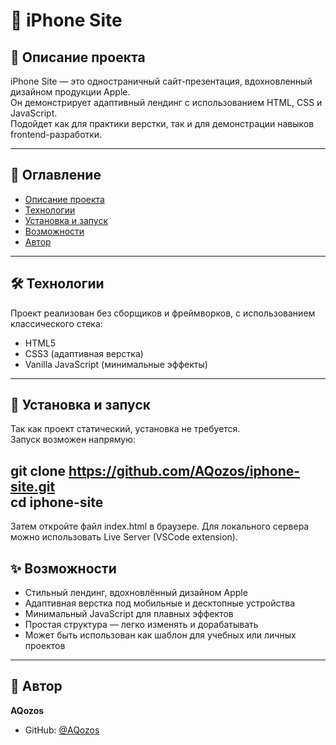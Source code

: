 # 📱 iPhone Site


## 📌 Описание проекта
iPhone Site — это одностраничный сайт-презентация, вдохновленный дизайном продукции Apple.  
Он демонстрирует адаптивный лендинг с использованием HTML, CSS и JavaScript.  
Подойдет как для практики верстки, так и для демонстрации навыков frontend-разработки.

---

## 📑 Оглавление
- [Описание проекта](#-описание-проекта)
- [Технологии](#-технологии)
- [Установка и запуск](#-установка-и-запуск)
- [Возможности](#-возможности)
- [Автор](#-автор)

---

## 🛠️ Технологии
Проект реализован без сборщиков и фреймворков, с использованием классического стека:
- HTML5
- CSS3 (адаптивная верстка)
- Vanilla JavaScript (минимальные эффекты)

---

## 🚀 Установка и запуск
Так как проект статический, установка не требуется.  
Запуск возможен напрямую:

git clone https://github.com/AQozos/iphone-site.git \
cd iphone-site 
---
Затем откройте файл index.html в браузере.
Для локального сервера можно использовать Live Server (VSCode extension).

## ✨ Возможности
- Стильный лендинг, вдохновлённый дизайном Apple  
- Адаптивная верстка под мобильные и десктопные устройства  
- Минимальный JavaScript для плавных эффектов  
- Простая структура — легко изменять и дорабатывать  
- Может быть использован как шаблон для учебных или личных проектов    

---

## 👤 Автор
**AQozos**  
- GitHub: [@AQozos](https://github.com/AQozos)  
